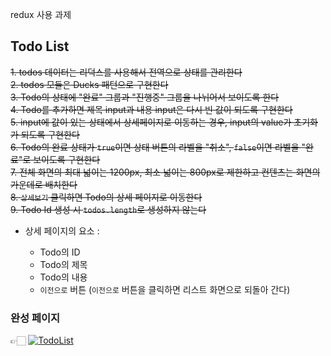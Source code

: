 redux 사용 과제

## Todo List

~~1. todos 데이터는 리덕스를 사용해서 전역으로 상태를 관리한다~~<br>
~~2. todos 모듈은 Ducks 패턴으로 구현한다~~<br>
~~3. Todo의 상태에 "완료" 그룹과 "진행중" 그룹을 나뉘어서 보이도록 한다~~<br>
~~4. Todo를 추가하면 제목 input과 내용 input은 다시 빈 값이 되도록 구현한다~~<br>
~~5. input에 값이 있는 상태에서 상세페이지로 이동하는 경우, input의 value가 초기화가 되도록 구현한다~~<br>
~~6. Todo의 완료 상태가 `true`이면 상태 버튼의 라벨을 "취소", `false`이면 라벨을 "완료"로 보이도록 구현한다~~ <br>~~7. 전체 화면의 최대 넓이는 1200px, 최소 넓이는 800px로 제한하고 컨텐츠는 화면의 가운데로 배치한다~~ <br>~~8. `상세보기` 클릭하면 Todo의 상세 페이지로 이동한다~~<br>
~~9. Todo Id 생성 시 `todos.length`로 생성하지 않는다~~

- 상세 페이지의 요소 :

  - Todo의 ID
  - Todo의 제목
  - Todo의 내용
  - `이전으로` 버튼
    (`이전으로` 버튼을 클릭하면 리스트 화면으로 되돌아 간다)

### 완성 페이지

👉🏻 [![TodoList](https://img.shields.io/badge/Redux.TodoList-black.svg?&style=flat&for-the-badge&logo=GoogleChrome&logoColor=white)](https://choisinyoung-redux-test-todo.vercel.app)
